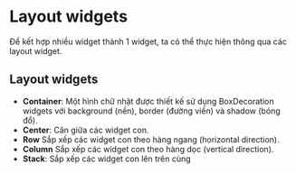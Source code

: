 # Layout widgets
Để kết hợp nhiều widget thành 1 widget, ta có thể thực hiện thông qua các layout widget. 

## Layout widgets
- **Container**:  Một hình chữ nhật được thiết kế sử dụng BoxDecoration widgets với background (nền), border (đường viền) và shadow (bóng đổ).
- **Center**: Căn giữa các widget con.
- **Row**  Sắp xếp các widget con theo hàng ngang (horizontal direction).
- **Column** Sắp xếp các widget con theo hàng dọc (vertical direction).
- **Stack**: Sắp xếp các widget con lên trên cùng